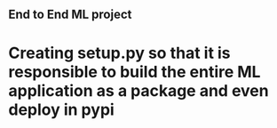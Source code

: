 ## End to End ML project
# Creating setup.py so that it is responsible to build the entire ML application as a package and even deploy in pypi
